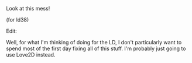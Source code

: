 Look at this mess!

(for ld38)


Edit:

Well, for what I'm thinking of doing for the LD, I don't particularly want to spend most of the first day fixing 
all of this stuff. I'm probably just going to use Love2D instead. 

